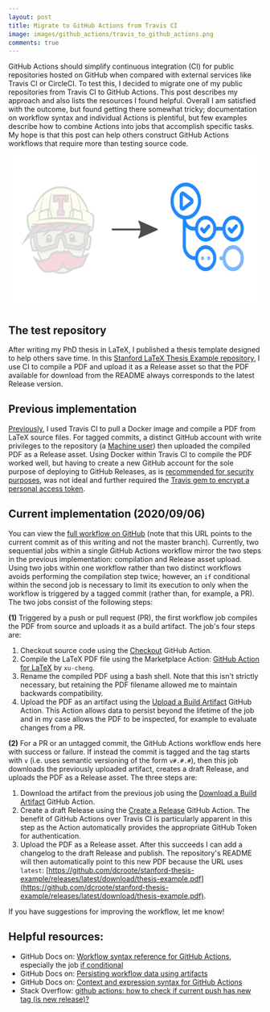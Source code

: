 ```yaml
---
layout: post
title: Migrate to GitHub Actions from Travis CI
image: images/github_actions/travis_to_github_actions.png
comments: true
---
```


GitHub Actions should simplify continuous integration (CI) for public repositories hosted on GitHub when compared with external services like Travis CI or CircleCI. To test this, I decided to migrate one of my public repositories from Travis CI to GitHub Actions. This post describes my approach and also lists the resources I found helpful. Overall I am satisfied with the outcome, but found getting there somewhat tricky; documentation on workflow syntax and individual Actions is plentiful, but few examples describe how to combine Actions into jobs that accomplish specific tasks. My hope is that this post can help others construct GitHub Actions workflows that require more than testing source code.

<img src="/images/github_actions/travis_to_github_actions.png" alt="Migrate to GitHub Actions from Travis CI" class="centered_img" width="606" height="303" />

## The test repository
After writing my PhD thesis in LaTeX, I published a thesis template designed to help others save time. In this [Stanford LaTeX Thesis Example repository](https://github.com/dcroote/stanford-thesis-example), I use CI to compile a PDF and upload it as a Release asset so that the PDF available for download from the README always corresponds to the latest Release version.

## Previous implementation
[Previously](https://github.com/dcroote/stanford-thesis-example/blob/aa4d62bb17849f89c460a47ce88b5c5f05586054/.travis.yml), I used Travis CI to pull a Docker image and compile a PDF from LaTeX source files. For tagged commits, a distinct GitHub account with write privileges to the repository (a [Machine user](https://developer.github.com/v3/guides/managing-deploy-keys/#machine-users)) then uploaded the compiled PDF as a Release asset. Using Docker within Travis CI to compile the PDF worked well, but having to create a new GitHub account for the sole purpose of deploying to GitHub Releases, as is [recommended for security purposes](https://docs.travis-ci.com/user/deployment-v2/providers/releases/#authenticating-with-an-oauth-token), was not ideal and further required the [Travis gem to encrypt a personal access token](https://docs.travis-ci.com/user/environment-variables#defining-encrypted-variables-in-travisyml).

## Current implementation (2020/09/06)
You can view the [full workflow on GitHub](https://github.com/dcroote/stanford-thesis-example/blob/2f89058fbc73e9887c659ed1197b73fce7d9333a/.github/workflows/build.yml) (note that this URL points to the current commit as of this writing and not the master branch). Currently, two sequential jobs within a single GitHub Actions workflow mirror the two steps in the previous implementation: compilation and Release asset upload. Using two jobs within one workflow rather than two distinct workflows avoids performing the compilation step twice; however, an `if` conditional within the second job is necessary to limit its execution to only when the workflow is triggered by a tagged commit (rather than, for example, a PR). The two jobs consist of the following steps:

**(1)** Triggered by a push or pull request (PR), the first workflow job compiles the PDF from source and uploads it as a build artifact. The job's four steps are:
1. Checkout source code using the [Checkout](https://github.com/marketplace/actions/checkout) GitHub Action.
2. Compile the LaTeX PDF file using the Marketplace Action: [GitHub Action for LaTeX](https://github.com/marketplace/actions/github-action-for-latex) by `xu-cheng`. 
3. Rename the compiled PDF using a bash shell. Note that this isn't strictly necessary, but retaining the PDF filename allowed me to maintain backwards compatibility.
4. Upload the PDF as an artifact using the [Upload a Build Artifact](https://github.com/marketplace/actions/upload-a-build-artifact) GitHub Action. This Action allows data to persist beyond the lifetime of the job and in my case allows the PDF to be inspected, for example to evaluate changes from a PR.

**(2)** For a PR or an untagged commit, the GitHub Actions workflow ends here with success or failure. If instead the commit is tagged and the tag starts with `v` (i.e. uses semantic versioning of the form `v#.#.#`), then this job downloads the previously uploaded artifact, creates a draft Release, and uploads the PDF as a Release asset. The three steps are:
1. Download the artifact from the previous job using the [Download a Build Artifact](https://github.com/marketplace/actions/download-a-build-artifact) GitHub Action.
2. Create a draft Release using the [Create a Release](https://github.com/marketplace/actions/create-a-release) GitHub Action. The benefit of GitHub Actions over Travis CI is particularly apparent in this step as the Action automatically provides the appropriate GitHub Token for authentication.
3. Upload the PDF as a Release asset. After this succeeds I can add a changelog to the draft Release and publish. The repository's README will then automatically point to this new PDF because the URL uses `latest`: [https://github.com/dcroote/stanford-thesis-example/releases/latest/download/thesis-example.pdf](https://github.com/dcroote/stanford-thesis-example/releases/latest/download/thesis-example.pdf).

If you have suggestions for improving the workflow, let me know!

## Helpful resources:
- GitHub Docs on: [Workflow syntax reference for GitHub Actions](https://docs.github.com/en/actions/reference/workflow-syntax-for-github-actions), especially the job [if conditional](https://docs.github.com/en/actions/reference/workflow-syntax-for-github-actions#jobsjob_idif)
- GitHub Docs on: [Persisting workflow data using artifacts](https://docs.github.com/en/actions/configuring-and-managing-workflows/persisting-workflow-data-using-artifacts)
- GitHub Docs on: [Context and expression syntax for GitHub Actions](https://docs.github.com/en/actions/reference/context-and-expression-syntax-for-github-actions)
- Stack Overflow: [github actions: how to check if current push has new tag (is new release)?](https://stackoverflow.com/a/58478262) 
